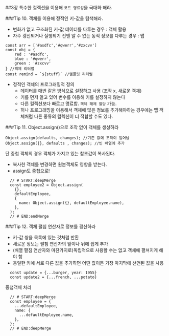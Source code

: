 ##3장 특수한 컬렉션을 이용해 `코드 명료성`을 극대화 해라.

###Tip 10. 객체를 이용해 정적인 키-값을 탐색해라.

- 변화가 없고 구조화된 키-값 데이터를 다루는 경우 : 객체 활용
- 자주 갱신되거나 실행되기 전엔 알 수 없는 동적 정보를 다루는 경우 : 맵
```
const arr = ['#asdfc','#qwerr','#zxcvv']
const obj = {
    red : '#asdfc',
    blue : '#qwerr',
    green : '#zxcvv'
} //객체 리터럴
const remind = `${stuff}` //템플릿 리터럴
```
- 정적인 객체의 프로그래밍적 정의
  - 데이터를 매번 같은 방식으로 설정하고 사용 (조작 x, 새로운 객체)
  - 키를 먼저 알고 있어 변수를 이용해 키를 설정하지 않는다
  - 다른 컬렉션보다 빠르고 명료함. `객체 해체 할당` 가능.
  - 허나 프로그래밍을 이용해서 객체에 많은 정보를 추가해야하는 경우에는 맵 객체처럼 다른 종류의 컬렉션이 더 적합할 수도 있다.

###Tip 11. Object.assign()으로 조작 없이 객체를 생성하라

```
Object.assign(defaults, changes); //기존 값에 조작이 일어남
Object.assign({}, defaults , changes); //빈 배열에 추가
```
단 중첩 객체의 경우 객체가 가지고 있는 참조값이 복사된다.
 - 복사한 객체를 변경하면 원본객체도 영향을 받는다.
 - assign도 중첩으로!
```jshelllanguage
  // # START:deepMerge
  const employee2 = Object.assign(
    {},
    defaultEmployee,
    {
      name: Object.assign({}, defaultEmployee.name),
    },
  );
  // # END:endMerge
```

###Tip 12. 객체 펼침 연산자로 정보를 갱신하라
- 키-값 쌍을 목록에 있는 것처럼 반환
- 새로운 정보는 펼침 연산자의 앞이나 뒤에 쉽게 추가
- (배열 펼침 연산자와 마찬가지로)독립적으로 사용할 수는 없고 객체에 펼쳐지게 해야 함
- 동일한 키에 서로 다른 값을 추가하면 어떤 값이든 가장 마지막에 선언된 값을 사용
```jshelllanguage
  const update = {...burger, year: 1955}
  const update2 = {...french, ...potato}
```
중첩객체 처리
```jshelllanguage
  // # START:deepMerge
  const employee = {
    ...defaultEmployee,
    name: {
      ...defaultEmployee.name,
    },
  };
  // # END:deepMerge
```
